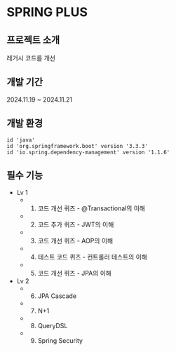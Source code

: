 # SPRING PLUS
## 프로젝트 소개
레거시 코드를 개선
## 개발 기간
2024.11.19 ~ 2024.11.21
## 개발 환경
    id 'java'
    id 'org.springframework.boot' version '3.3.3'
    id 'io.spring.dependency-management' version '1.1.6'

## 필수 기능
- Lv 1 
  - 1. 코드 개선 퀴즈 - @Transactional의 이해
  - 2. 코드 추가 퀴즈 - JWT의 이해
  - 3. 코드 개선 퀴즈 - AOP의 이해
  - 4. 테스트 코드 퀴즈 - 컨트롤러 테스트의 이해
  - 5. 코드 개선 퀴즈 -  JPA의 이해
- Lv 2
  - 6. JPA Cascade
  - 7. N+1
  - 8. QueryDSL
  - 9. Spring Security

